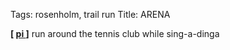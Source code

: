 Tags: rosenholm, trail run
Title: ARENA
  
**[ [ pi ](https://www.strava.com/activities/3317355746) ]** run around the tennis club while sing-a-dinga 